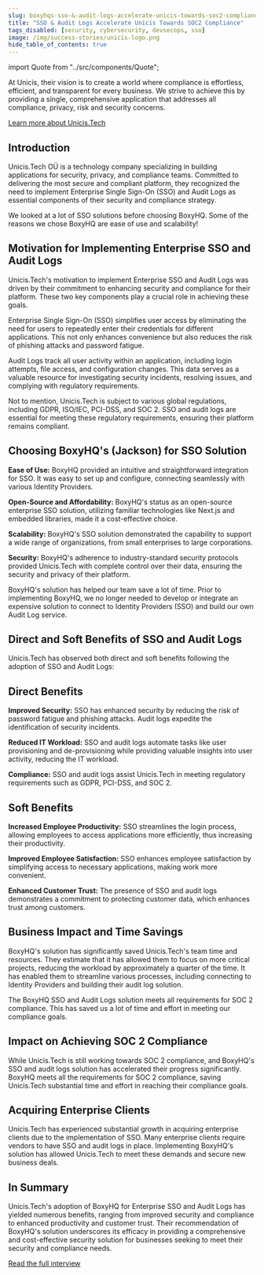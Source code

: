 ```yaml
---
slug: boxyhqs-sso-&-audit-logs-accelerate-unicis-towards-soc2-compliance
title: "SSO & Audit Logs Accelerate Unicis Towards SOC2 Compliance"
tags_disabled: [security, cybersecurity, devsecops, sso]
image: /img/success-stories/unicis-logo.png
hide_table_of_contents: true
---
```


import Quote from "../src/components/Quote";

At Unicis, their vision is to create a world where compliance is effortless, efficient, and transparent for every business. We strive to achieve this by providing a single, comprehensive application that addresses all compliance, privacy, risk and security concerns.

<div style={{ textAlign: "center" }}>
  <a href="https://www.unicis.tech/" target="_blank" className="button button-primary">Learn more about Unicis.Tech</a>
</div>

## Introduction

Unicis.Tech OÜ is a technology company specializing in building applications for security, privacy, and compliance teams. Committed to delivering the most secure and compliant platform, they recognized the need to implement Enterprise Single Sign-On (SSO) and Audit Logs as essential components of their security and compliance strategy.

<Quote author="Predrag Tasevski" title="Founder & CEO Unicis.Tech" avatar="/img/success-stories/predrad-tasevski.jpeg">
We looked at a lot of SSO solutions before choosing BoxyHQ. Some of the reasons we chose BoxyHQ are ease of use and scalability!
</Quote>

## Motivation for Implementing Enterprise SSO and Audit Logs

Unicis.Tech's motivation to implement Enterprise SSO and Audit Logs was driven by their commitment to enhancing security and compliance for their platform. These two key components play a crucial role in achieving these goals.

Enterprise Single Sign-On (SSO) simplifies user access by eliminating the need for users to repeatedly enter their credentials for different applications. This not only enhances convenience but also reduces the risk of phishing attacks and password fatigue.

Audit Logs track all user activity within an application, including login attempts, file access, and configuration changes. This data serves as a valuable resource for investigating security incidents, resolving issues, and complying with regulatory requirements.

Not to mention, Unicis.Tech is subject to various global regulations, including GDPR, ISO/IEC, PCI-DSS, and SOC 2. SSO and audit logs are essential for meeting these regulatory requirements, ensuring their platform remains compliant.

## Choosing BoxyHQ's (Jackson) for SSO Solution

**Ease of Use:** BoxyHQ provided an intuitive and straightforward integration for SSO. It was easy to set up and configure, connecting seamlessly with various Identity Providers.

**Open-Source and Affordability:** BoxyHQ's status as an open-source enterprise SSO solution, utilizing familiar technologies like Next.js and embedded libraries, made it a cost-effective choice.

**Scalability:** BoxyHQ's SSO solution demonstrated the capability to support a wide range of organizations, from small enterprises to large corporations.

**Security:** BoxyHQ's adherence to industry-standard security protocols provided Unicis.Tech with complete control over their data, ensuring the security and privacy of their platform.

<Quote author="Predrag Tasevski" title="Founder & CEO Unicis.Tech" avatar="/img/success-stories/predrad-tasevski.jpeg">
  BoxyHQ's solution has helped our team save a lot of time. Prior to implementing BoxyHQ, we no longer needed to develop or integrate an expensive solution to connect to Identity Providers (SSO) and build our own Audit Log service.
</Quote>

## Direct and Soft Benefits of SSO and Audit Logs

Unicis.Tech has observed both direct and soft benefits following the adoption of SSO and Audit Logs:

## Direct Benefits

**Improved Security:** SSO has enhanced security by reducing the risk of password fatigue and phishing attacks. Audit logs expedite the identification of security incidents.

**Reduced IT Workload:** SSO and audit logs automate tasks like user provisioning and de-provisioning while providing valuable insights into user activity, reducing the IT workload.

**Compliance:** SSO and audit logs assist Unicis.Tech in meeting regulatory requirements such as GDPR, PCI-DSS, and SOC 2.

## Soft Benefits

**Increased Employee Productivity:** SSO streamlines the login process, allowing employees to access applications more efficiently, thus increasing their productivity.

**Improved Employee Satisfaction:** SSO enhances employee satisfaction by simplifying access to necessary applications, making work more convenient.

**Enhanced Customer Trust:** The presence of SSO and audit logs demonstrates a commitment to protecting customer data, which enhances trust among customers.

## Business Impact and Time Savings

BoxyHQ's solution has significantly saved Unicis.Tech's team time and resources. They estimate that it has allowed them to focus on more critical projects, reducing the workload by approximately a quarter of the time. It has enabled them to streamline various processes, including connecting to Identity Providers and building their audit log solution.

<Quote author="Predrag Tasevski" title="Founder & CEO Unicis.Tech" avatar="/img/success-stories/predrad-tasevski.jpeg">
  The BoxyHQ SSO and Audit Logs solution meets all requirements for SOC 2 compliance. This has saved us a lot of time and effort in meeting our compliance goals.
</Quote>

## Impact on Achieving SOC 2 Compliance

While Unicis.Tech is still working towards SOC 2 compliance, and BoxyHQ's SSO and audit logs solution has accelerated their progress significantly. BoxyHQ meets all the requirements for SOC 2 compliance, saving Unicis.Tech substantial time and effort in reaching their compliance goals.

## Acquiring Enterprise Clients

Unicis.Tech has experienced substantial growth in acquiring enterprise clients due to the implementation of SSO. Many enterprise clients require vendors to have SSO and audit logs in place. Implementing BoxyHQ's solution has allowed Unicis.Tech to meet these demands and secure new business deals.

## In Summary

Unicis.Tech's adoption of BoxyHQ for Enterprise SSO and Audit Logs has yielded numerous benefits, ranging from improved security and compliance to enhanced productivity and customer trust. Their recommendation of BoxyHQ's solution underscores its efficacy in providing a comprehensive and cost-effective security solution for businesses seeking to meet their security and compliance needs.

<div style={{ textAlign: "center" }}>
  <a href="/blog/unicis-tech-unlocks-security-with-boxyhq-a-conversation-with-the-founder" className="button button-primary">Read the full interview</a>
</div>
